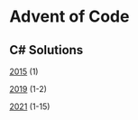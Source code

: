 # Advent of Code

## C# Solutions

[2015](https://github.com/DavidPesta/AdventOfCode/tree/main/csharp/2015) (1)

[2019](https://github.com/DavidPesta/AdventOfCode/tree/main/csharp/2019) (1-2)

[2021](https://github.com/DavidPesta/AdventOfCode/tree/main/csharp/2021) (1-15)